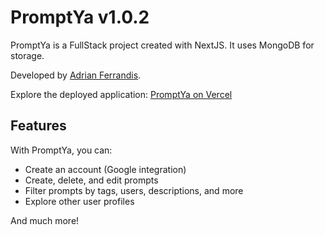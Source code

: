 # PromptYa v1.0.2

PromptYa is a FullStack project created with NextJS. It uses MongoDB for storage.

Developed by [Adrian Ferrandis](https://ferrandis.me).

Explore the deployed application: [PromptYa on Vercel](https://promptya.vercel.app/)

## Features

With PromptYa, you can:

- Create an account (Google integration)
- Create, delete, and edit prompts
- Filter prompts by tags, users, descriptions, and more
- Explore other user profiles

And much more!
